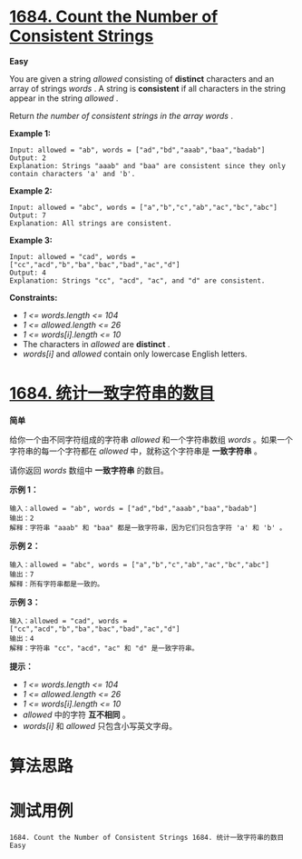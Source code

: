 # [1684. Count the Number of Consistent Strings][enTitle]

**Easy**

You are given a string  *allowed*  consisting of **distinct**  characters and an array of strings  *words* . A string is **consistent** if all characters in the string appear in the string  *allowed* .

Return *the number of consistent strings in the array*  *words* .



**Example 1:** 

```
Input: allowed = "ab", words = ["ad","bd","aaab","baa","badab"]
Output: 2
Explanation: Strings "aaab" and "baa" are consistent since they only contain characters 'a' and 'b'.

```

**Example 2:** 

```
Input: allowed = "abc", words = ["a","b","c","ab","ac","bc","abc"]
Output: 7
Explanation: All strings are consistent.

```

**Example 3:** 

```
Input: allowed = "cad", words = ["cc","acd","b","ba","bac","bad","ac","d"]
Output: 4
Explanation: Strings "cc", "acd", "ac", and "d" are consistent.

```



**Constraints:** 

-  *1 <= words.length <= 104*  
-  *1 <= allowed.length <= 26*  
-  *1 <= words[i].length <= 10*  
- The characters in  *allowed*  are **distinct** . 
-  *words[i]*  and  *allowed*  contain only lowercase English letters.


# [1684. 统计一致字符串的数目][cnTitle]

**简单**

给你一个由不同字符组成的字符串  *allowed*  和一个字符串数组  *words*  。如果一个字符串的每一个字符都在  *allowed*  中，就称这个字符串是 **一致字符串** 。

请你返回  *words*  数组中 **一致字符串**  的数目。



**示例 1：** 

```
输入：allowed = "ab", words = ["ad","bd","aaab","baa","badab"]
输出：2
解释：字符串 "aaab" 和 "baa" 都是一致字符串，因为它们只包含字符 'a' 和 'b' 。

```

**示例 2：** 

```
输入：allowed = "abc", words = ["a","b","c","ab","ac","bc","abc"]
输出：7
解释：所有字符串都是一致的。

```

**示例 3：** 

```
输入：allowed = "cad", words = ["cc","acd","b","ba","bac","bad","ac","d"]
输出：4
解释：字符串 "cc"，"acd"，"ac" 和 "d" 是一致字符串。

```



**提示：** 

-  *1 <= words.length <= 104*  
-  *1 <= allowed.length <= 26*  
-  *1 <= words[i].length <= 10*  
-  *allowed*  中的字符 **互不相同**  。 
-  *words[i]*  和  *allowed*  只包含小写英文字母。




# 算法思路

# 测试用例
```
1684. Count the Number of Consistent Strings 1684. 统计一致字符串的数目 Easy
```

[enTitle]: https://leetcode.com/problems/count-the-number-of-consistent-strings/
[cnTitle]: https://leetcode-cn.com/problems/count-the-number-of-consistent-strings/
